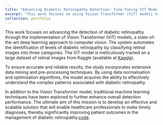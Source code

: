 ```yaml
---
title: "Advancing Diabetic Retinopathy Detection: Fine-Tuning VIT Models"
excerpt: "This work focuses on using Vision Transformer (ViT) models to detect diabetic retinopathy in retinal images. The model is trained on a large dataset from Kaggle, using data mining and pre-processing techniques for reliable results. Traditional machine learning methods are also explored to improve detection. The goal is to create a scalable solution for timely diagnoses, improving patient outcomes in managing diabetic retinopathy.<br/><img src='/images/port1.png'>"
collection: portfolio
---
```


This work focuses on advancing the detection of diabetic retinopathy through the implementation of Vision Transformer (ViT) models, a state-of-the-art deep learning approach to computer vision. The system automates the identification of levels of diabetic retinopathy by classifying retinal images into three categories. The ViT model is meticulously trained on a large dataset of retinal images from Kaggle (available at [Kaggle](https://www.kaggle.com/datasets/amanneo/diabetic-retinopathy-resized-arranged)).

To ensure accurate and reliable results, the study incorporates extensive data mining and pre-processing techniques. By using data normalisation and optimisation algorithms, the model acquires the ability to effectively understand the complex patterns associated with diabetic retinopathy.

In addition to the Vision Transformer model, traditional machine learning techniques have been explored to further enhance overall detection performance. The ultimate aim of this mission is to develop an effective and scalable solution that will enable healthcare professionals to make timely diagnoses, thereby significantly improving patient outcomes in the management of diabetic retinopathy.[code](https://github.com/iseddik/Advancing-Diabetic-Retinopathy-Detection-for-Enhanced-Eye-Health).
